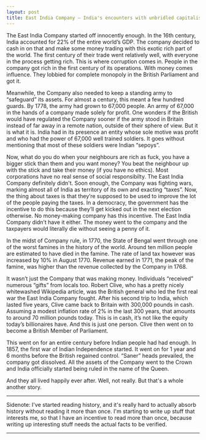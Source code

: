 ```yaml
---
layout: post
title: East India Company — India's encounters with unbridled capitalism
---
```


The East India Company started off innocently enough. In the 16th century, India accounted for 22% of the entire world’s GDP. The company decided to cash in on that and make some money trading with this exotic rich part of the world. The first century of their trade went relatively well, with everyone in the process getting rich. This is where corruption comes in. People in the company got rich in the first century of its operations. With money comes influence. They lobbied for complete monopoly in the British Parliament and got it.

Meanwhile, the Company also needed to keep a standing army to “safeguard” its assets. For almost a century, this meant a few hundred guards. By 1778, the army had grown to 67,000 people. An army of 67,000 in the hands of a company made solely for profit. One wonders if the British would have regulated the Company sooner if the army stood in Britain instead of far away in a remote nation, outside of their sphere of view. But it is what it is. India had in its presence an entity whose sole motive was profit and who had the power of 67,000 well trained soldiers. It goes without mentioning that most of these soldiers were Indian “sepoys”.

Now, what do you do when your neighbours are rich as fuck, you have a bigger stick than them and you want money? You beat the neighbour up with the stick and take their money (if you have no ethics). Most corporations have no real sense of social responsibilty. The East India Company definitely didn't. Soon enough, the Company was fighting wars, marking almost all of India as territory of its own and exacting “taxes”. Now, the thing about taxes is that they’re supposed to be used to improve the lot of the people paying the taxes. In a democracy, the government has the incentive to do this because they’ll get kicked out in the next election otherwise. No money-making company has this incentive. The East India Company didn’t have it either. The money went to the company and the taxpayers would literally die without seeing a penny of it.

In the midst of Company rule, in 1770, the State of Bengal went through one of the worst famines in the history of the world. Around ten million people are estimated to have died in the famine. The rate of land tax however was increased by 10% in August 1770. Revenue earned in 1771, the peak of the famine, was higher than the revenue collected by the Company in 1768.

It wasn’t just the Company that was making money. Individuals “received” numerous “gifts” from locals too. Robert Clive, who has a pretty nicely whitewashed Wikipedia article, was the British general who led the first real war the East India Company fought. After his second trip to India, which lasted five years, Clive came back to Britain with 300,000 pounds in cash. Assuming a modest inflation rate of 2% in the last 300 years, that amounts to around 70 million pounds today. This is in cash, it’s not like the equity today’s billionaires have. And this is just one person. Clive then went on to become a British Member of Parliament.

This went on for an entire century before Indian people had had enough. In 1857, the first war of Indian Independence started. It went on for 1 year and 6 months before the British regained control. “Saner” heads prevailed, the company got dissolved. All the assets of the Company went to the Crown and India officially started being ruled in the name of the Queen.

And they all lived happily ever after. Well, not really. But that's a whole another story.

---
Sidenote: I've started reading history, and it's really hard to actually absorb history
without reading it more than once. I'm starting to write up stuff that interests me, so that
I have an incentive to read more than once, because writing up interesting stuff needs the actual facts to be verified.

---
